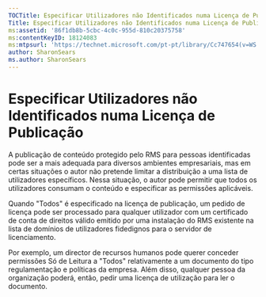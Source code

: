 ```yaml
---
TOCTitle: Especificar Utilizadores não Identificados numa Licença de Publicação
Title: Especificar Utilizadores não Identificados numa Licença de Publicação
ms:assetid: '86f1db8b-5cbc-4c0c-955d-810c20375758'
ms:contentKeyID: 18124083
ms:mtpsurl: 'https://technet.microsoft.com/pt-pt/library/Cc747654(v=WS.10)'
author: SharonSears
ms.author: SharonSears
---
```


Especificar Utilizadores não Identificados numa Licença de Publicação
=====================================================================

A publicação de conteúdo protegido pelo RMS para pessoas identificadas pode ser a mais adequada para diversos ambientes empresariais, mas em certas situações o autor não pretende limitar a distribuição a uma lista de utilizadores específicos. Nessa situação, o autor pode permitir que todos os utilizadores consumam o conteúdo e especificar as permissões aplicáveis.

Quando "Todos" é especificado na licença de publicação, um pedido de licença pode ser processado para qualquer utilizador com um certificado de conta de direitos válido emitido por uma instalação do RMS existente na lista de domínios de utilizadores fidedignos para o servidor de licenciamento.

Por exemplo, um director de recursos humanos pode querer conceder permissões Só de Leitura a "Todos" relativamente a um documento do tipo regulamentação e políticas da empresa. Além disso, qualquer pessoa da organização poderá, então, pedir uma licença de utilização para ler o documento.
